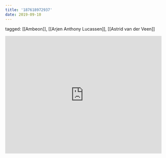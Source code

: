 ```yaml
---
title: '187618972937'
date: 2019-09-10
---
```

tagged: [[Ambeon]], [[Arjen Anthony Lucassen]], [[Astrid van der Veen]]
<iframe allow="accelerometer; autoplay; clipboard-write; encrypted-media; gyroscope; picture-in-picture" allowfullscreen="" frameborder="0" height="375" id="youtube_iframe" src="https://www.youtube.com/embed/x7cGBldHjvI?feature=oembed&amp;enablejsapi=1&amp;origin=https://safe.txmblr.com&amp;wmode=opaque" width="500"></iframe>